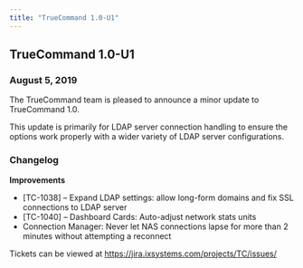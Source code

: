 ```yaml
---
title: "TrueCommand 1.0-U1"
---
```


## TrueCommand 1.0-U1

### August 5, 2019

The TrueCommand team is pleased to announce a minor update to TrueCommand 1.0.

This update is primarily for LDAP server connection handling to ensure the options work properly with a wider variety of LDAP server configurations.

### Changelog

**Improvements**

+ [TC-1038] – Expand LDAP settings: allow long-form domains and fix SSL connections to LDAP server
+ [TC-1040] – Dashboard Cards: Auto-adjust network stats units
+ Connection Manager: Never let NAS connections lapse for more than 2 minutes without attempting a reconnect

Tickets can be viewed at https://jira.ixsystems.com/projects/TC/issues/